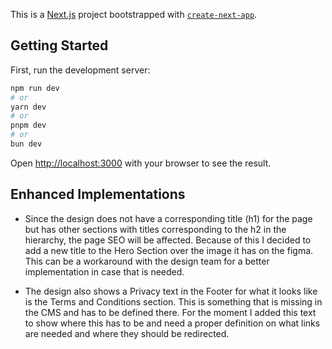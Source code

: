 This is a [Next.js](https://nextjs.org) project bootstrapped with [`create-next-app`](https://nextjs.org/docs/app/api-reference/cli/create-next-app).

## Getting Started

First, run the development server:

```bash
npm run dev
# or
yarn dev
# or
pnpm dev
# or
bun dev
```

Open [http://localhost:3000](http://localhost:3000) with your browser to see the result.

## Enhanced Implementations

- Since the design does not have a corresponding title (h1) for the page but has other sections with titles corresponding to the h2 in the hierarchy, the page SEO will be affected. Because of this I decided to add a new title to the Hero Section over the image it has on the figma. This can be a workaround with the design team for a better implementation in case that is needed.

- The design also shows a Privacy text in the Footer for what it looks like is the Terms and Conditions section. This is something that is missing in the CMS and has to be defined there. For the moment I added this text to show where this has to be and need a proper definition on what links are needed and where they should be redirected.
